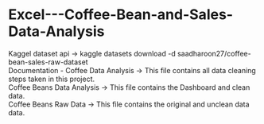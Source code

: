 # Excel---Coffee-Bean-and-Sales-Data-Analysis
<p>
Kaggel dataset api -> kaggle datasets download -d saadharoon27/coffee-bean-sales-raw-dataset<br>
Documentation - Coffee Data Analysis -> This file contains all data cleaning steps taken in this project.<br>
Coffee Beans Data Analysis -> This file contains the Dashboard and clean data.<br>
Coffee Beans Raw Data -> This file contains the original and unclean data data.<br>
</p>
